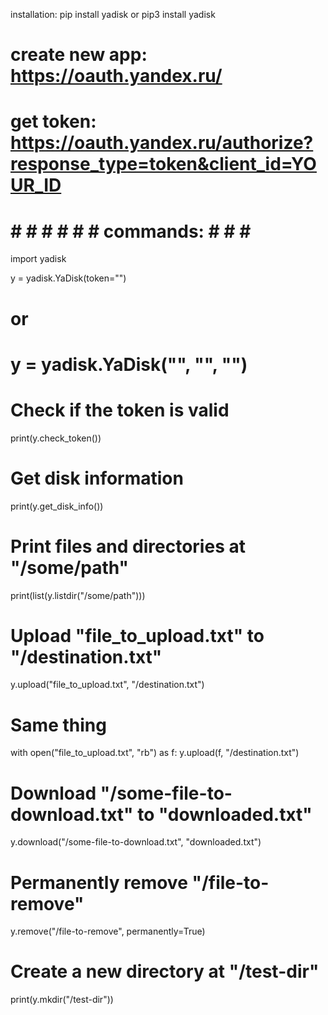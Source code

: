 installation: pip install yadisk or pip3 install yadisk

# create new app: https://oauth.yandex.ru/
# get token: https://oauth.yandex.ru/authorize?response_type=token&client_id=YOUR_ID
# # #  #  #  #  #  commands:  #  #  #  # 


import yadisk

y = yadisk.YaDisk(token="<token>")
# or
# y = yadisk.YaDisk("<application-id>", "<application-secret>", "<token>")

# Check if the token is valid
print(y.check_token())

# Get disk information
print(y.get_disk_info())

# Print files and directories at "/some/path"
print(list(y.listdir("/some/path")))

# Upload "file_to_upload.txt" to "/destination.txt"
y.upload("file_to_upload.txt", "/destination.txt")

# Same thing
with open("file_to_upload.txt", "rb") as f:
    y.upload(f, "/destination.txt")

# Download "/some-file-to-download.txt" to "downloaded.txt"
y.download("/some-file-to-download.txt", "downloaded.txt")

# Permanently remove "/file-to-remove"
y.remove("/file-to-remove", permanently=True)

# Create a new directory at "/test-dir"
print(y.mkdir("/test-dir"))